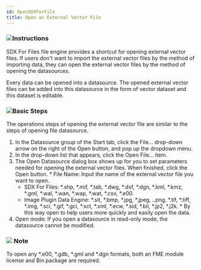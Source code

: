 ```yaml
---
id: OpenSDXForFile
title: Open an External Vector File  
---  
```

### ![](../../img/read.gif)Instructions

SDX For Files file engine provides a shortcut for opening external vector 
files. If users don't want to import the external vector files by the method 
of importing data, they can open the external vector files by the method of 
opening the datasources.

Every data can be opened into a datasource. The opened external vector files 
can be added into this datasource in the form of vector dataset and this 
dataset is editable.

### ![](../../img/read.gif)Basic Steps

The operations steps of opening the external vector file are similar to the 
steps of opening file datasource.

  1. In the Datasource group of the Start tab, click the File... drop-down arrow on the right of the Open button, and pop up the dropdown menu.
  2. In the drop-down list that appears, click the Open File... item.
  3. The Open Datasource dialog box shows up for you to set parameters needed for opening the external vector files. When finished, click the Open button.
    * File Name: Input the name of the external vector file you want to open.
      * SDX For Files: *.shp, *.mif, *.tab, *.dwg, *.dxf, *.dgn, *.kml, *.kmz, *.gml, *.wal, *.wan, *.wap, *.wat, *.csv, *.e00. 
      * Image Plugin Data Engine: *.sit, *.bmp, *.jpg, *.jpeg, *.*.png, *.tif, *.tiff, *.img, *.sci, *.gif, *.gci, *.sct, *.xml, *.ecw, *.sid, *.bil, *.jp2, *.j2k. 
    * By this way open to help users more quickly and easily open the data.
  4. Open mode: If you open a datasource in read-only mode, the datasource cannot be modified. 

### ![](../../img/note.png) Note

To open any *.e00, *.gdb, *.gml and *.dgn formats, both an FME module license 
and Bin package are required.



